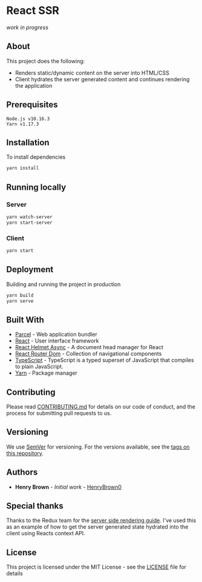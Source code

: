 # React SSR

*work in progress*

## About

This project does the following:
- Renders static/dynamic content on the server into HTML/CSS
- Client hydrates the server generated content and continues rendering the
application

## Prerequisites

```
Node.js v10.16.3
Yarn v1.17.3
```

## Installation

To install dependencies
```sh
yarn install
```

## Running locally

### Server

```sh
yarn watch-server
yarn start-server
```

### Client

```sh
yarn start
```

## Deployment

Building and running the project in production
```sh
yarn build
yarn serve
```

## Built With

* [Parcel](https://parceljs.org/) - Web application bundler
* [React](https://reactjs.org/) - User interface framework
* [React Helmet Async](https://github.com/staylor/react-helmet-async) - A document head manager for React
* [React Router Dom](https://reacttraining.com/react-router/) - Collection of navigational components
* [TypeScript](https://www.typescriptlang.org/) - TypeScript is a typed superset of JavaScript that compiles to plain JavaScript.
* [Yarn](https://yarnpkg.com) - Package manager

## Contributing

Please read [CONTRIBUTING.md](https://gist.github.com/react-ssr/) for details
on our code of conduct, and the process for submitting pull requests to us.

## Versioning

We use [SemVer](http://semver.org/) for versioning. For the versions available,
see the
[tags on this repository](https://github.com/HenryBrown0/react-ssr/tags). 

## Authors

* **Henry Brown** - *Initial work* - 
[HenryBrown0](https://github.com/HenryBrown0)

## Special thanks

Thanks to the Redux team for the [server side rendering guide](https://redux.js.org/recipes/server-rendering).
I've used this as an example of how to get the server generated state hydrated
into the client using Reacts context API.

## License

This project is licensed under the MIT License - see the
[LICENSE](https://github.com/HenryBrown0/react-ssr/LICENSE.md) file for details
